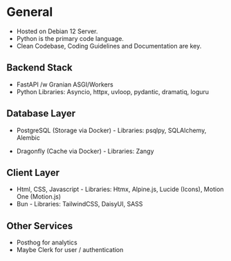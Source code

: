 # General

- Hosted on Debian 12 Server.
- Python is the primary code language.
- Clean Codebase, Coding Guidelines and Documentation are key.

## Backend Stack

- FastAPI /w Granian ASGI/Workers
- Python Libraries: Asyncio, httpx, uvloop, pydantic, dramatiq, loguru

## Database Layer

- PostgreSQL (Storage via Docker)
                - Libraries: psqlpy, SQLAlchemy, Alembic

- Dragonfly (Cache via Docker)
                - Libraries: Zangy

## Client Layer

- Html, CSS, Javascript
                - Libraries: Htmx, Alpine.js, Lucide (Icons), Motion One (Motion.js)
- Bun
                - Libraries: TailwindCSS, DaisyUI, SASS

## Other Services

- Posthog for analytics
- Maybe Clerk for user / authentication
